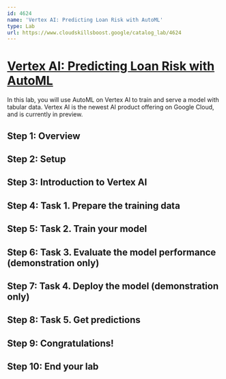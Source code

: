 ```yaml
---
id: 4624
name: 'Vertex AI: Predicting Loan Risk with AutoML'
type: Lab
url: https://www.cloudskillsboost.google/catalog_lab/4624
---
```


# [Vertex AI: Predicting Loan Risk with AutoML](https://www.cloudskillsboost.google/catalog_lab/4624)

In this lab, you will use AutoML on Vertex AI to train and serve a model with tabular data. Vertex AI is the newest AI product offering on Google Cloud, and is currently in preview.

## Step 1: Overview

## Step 2: Setup

## Step 3: Introduction to Vertex AI

## Step 4: Task 1. Prepare the training data

## Step 5: Task 2. Train your model

## Step 6: Task 3. Evaluate the model performance (demonstration only)

## Step 7: Task 4. Deploy the model (demonstration only)

## Step 8: Task 5. Get predictions

## Step 9: Congratulations!

## Step 10: End your lab
